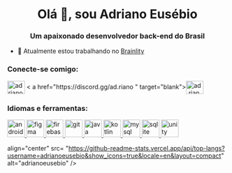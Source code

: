 <h1 align="center">Olá 👋, sou Adriano Eusébio</h1>
<h3 align="center">Um apaixonado desenvolvedor back-end do Brasil</h3>

- 🔭 Atualmente estou trabalhando no [Brainlity ](https://github.com/AdrianoEusebio/Brainlity.git)

<h3 align="left">Conecte-se comigo:</h3>
<p align="left">
<a href="https://linkedin .com/in/adriano eusébio" target="blank"> <img align="center" src="https://raw.githubusercontent.com/rahuldkjain/github-profile-readme-generator/master/src/images/ ícones/Social/linked-in-alt.svg" alt="adriano eusébio" height="30" width="40" /></a> <
a href="https://discord.gg/ad.riano " target="blank"><img align="center" src="https://raw.githubusercontent.com/rahuldkjain/github-profile-readme-generator/master/src/images/icons/Social/discord.svg " alt="ad.riano" height="30" width="40" /></a>
</p>

<h3 align="left">Idiomas e ferramentas:</h3>
<p align="left"> <a href="https://developer.android.com" target="_blank" rel="noreferrer"> <img src="https://raw.githubusercontent.com/devicons /devicon/master/icons/android/android-original-wordmark.svg" alt="android" width="40" height="40"/> </a> <a href="https://www.figma .com/" target="_blank" rel="noreferrer"> <img src="https://www.vectorlogo.zone/logos/figma/figma-icon.svg" alt="figma" width="40" height="40"/> </a> <a href="https://firebase.google.com/" target="_blank" rel="noreferrer"> <img src="https://www.vectorlogo .zone/logos/firebase/firebase-icon.svg" alt="firebase" width="40" height="40"/> </a> <a href="https://git-scm.com/" target="_blank" rel="noreferrer"> <img src="https://www.vectorlogo.zone/logos/git-scm/git-scm-icon.svg" alt="git" width="40" height="40"/> </a> <a href="https://www.java.com" target="_blank" rel="noreferrer"> <img src="https://raw.githubusercontent. com/devicons/devicon/master/icons/java/java-original.svg" alt="java" width="40" height="40"/> </a> <a href="https://kotlinlang. org" target="_blank" rel="noreferrer"> <img src="https://www.vectorlogo.zone/logos/kotlinlang/kotlinlang-icon.svg" alt="kotlin" width="40" height= "40"/> </a> <a href="https://www.mysql.com/" target="_blank" rel="noreferrer"> <img src="https://raw.githubusercontent.com /devicons/devicon/master/icons/mysql/mysql-original-wordmark.svg" alt="mysql" width="40" height="40"/> </a> <a href="https://www .sqlite.org/" target="_blank" rel="noreferrer"> <img src="https://www.vectorlogo.zone/logos/sqlite/sqlite-icon.svg" alt="sqlite" width=" 40" height="40"/> </a> <a href="https://unity.com/" target="_blank" rel="noreferrer"> <img src="https://www.vectorlogo .zone/logos/unity3d/unity3d-icon.svg" alt="unity" width="40" height="40"/> </a> </p> <p><img

align="center" src= "https://github-readme-stats.vercel.app/api/top-langs?username=adrianoeusebio&show_icons=true&locale=en&layout=compact" alt="adrianoeusebio" /></p>
